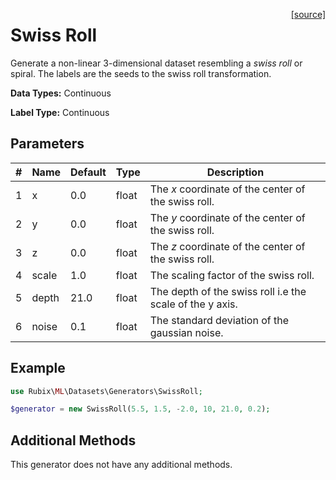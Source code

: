<span style="float:right;"><a href="https://github.com/RubixML/ML/blob/master/src/Datasets/Generators/SwissRoll.php">[source]</a></span>

# Swiss Roll
Generate a non-linear 3-dimensional dataset resembling a *swiss roll* or spiral. The labels are the seeds to the swiss roll transformation.

**Data Types:** Continuous

**Label Type:** Continuous

## Parameters
| # | Name | Default | Type | Description |
|---|---|---|---|---|
| 1 | x | 0.0 | float | The *x* coordinate of the center of the swiss roll. |
| 2 | y | 0.0 | float | The *y* coordinate of the center of the swiss roll. |
| 3 | z | 0.0 | float | The *z* coordinate of the center of the swiss roll. |
| 4 | scale | 1.0 | float | The scaling factor of the swiss roll. |
| 5 | depth | 21.0 | float | The depth of the swiss roll i.e the scale of the y axis. |
| 6 | noise | 0.1 | float | The standard deviation of the gaussian noise. |

## Example
```php
use Rubix\ML\Datasets\Generators\SwissRoll;

$generator = new SwissRoll(5.5, 1.5, -2.0, 10, 21.0, 0.2);
```

## Additional Methods
This generator does not have any additional methods.

